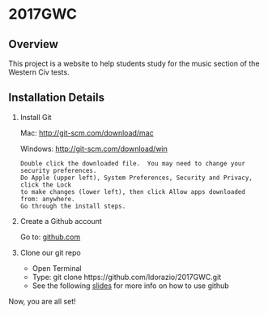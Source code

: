 # 2017GWC
<h2>Overview</h2>
<p>This project is a website to help students study for the music section of the Western Civ tests.</p>

<h2>Installation Details</h2>
<ol>
  <li>Install Git</li>
    <p>Mac: <a href="http://git-scm.com/download/mac" target="_blank">http://git-scm.com/download/mac</a> </p>
    <p>Windows:  <a href="http://git-scm.com/download/win" target="_blank">http://git-scm.com/download/win</a> </p>

    Double click the downloaded file.  You may need to change your security preferences.    
    Do Apple (upper left), System Preferences, Security and Privacy, click the Lock 
    to make changes (lower left), then click Allow apps downloaded from: anywhere.
    Go through the install steps. 
    
  <li>Create a Github account</li>
    <p>Go to:  <a href="http://github.com" target="_blank">github.com</a> </p>

  <li>Clone our git repo</li>
    <ul>
      <li>Open Terminal</li>
      <li>Type:  git clone https://github.com/ldorazio/2017GWC.git</li>
      <li> See the following <a href="http://tinyurl.com/j58ggz5" target="_blank">  slides</a> for more info on how to use github </li>
    </ul>
    
</ol>

<p> Now, you are all set!</p>
      
